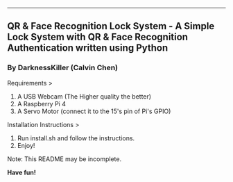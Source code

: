 ----------------------------------------------------------------------------------
QR & Face Recognition Lock System - A Simple Lock System with QR & Face Recognition Authentication written using Python
----------------------------------------------------------------------------------
### By DarknessKiller (Calvin Chen) ###

Requirements >
1. A USB Webcam (The Higher quality the better)
2. A Raspberry Pi 4
3. A Servo Motor (connect it to the 15's pin of Pi's GPIO)

Installation Instructions >
1. Run install.sh and follow the instructions.
2. Enjoy!

Note: This README may be incomplete.

__Have fun!__

